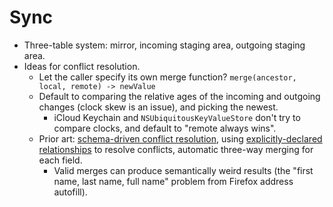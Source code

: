 # Sync

* Three-table system: mirror, incoming staging area, outgoing staging area.
* Ideas for conflict resolution.
  - Let the caller specify its own merge function? `merge(ancestor, local, remote) -> newValue`
  - Default to comparing the relative ages of the incoming and outgoing changes (clock skew is an issue), and picking the newest.
    * iCloud Keychain and `NSUbiquitousKeyValueStore` don't try to compare clocks, and default to "remote always wins".
  - Prior art: [schema-driven conflict resolution](https://github.com/mozilla/application-services/blob/92f07367975ad5921315870504b68ea082890d30/docs/design/remerge/rfc.md), using [explicitly-declared relationships](https://developer.apple.com/documentation/coredata/modeling_data/configuring_relationships) to resolve conflicts, automatic three-way merging for each field.
    * Valid merges can produce semantically weird results (the "first name, last name, full name" problem from Firefox address autofill).

